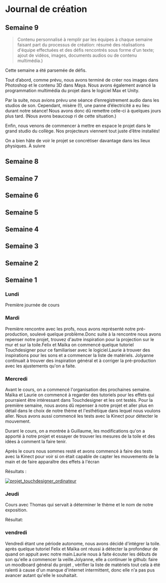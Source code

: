 # Journal de création

## Semaine 9
> Contenu personnalisé à remplir par les équipes à chaque semaine faisant part du processus de création: résumé des réalisations d'équipe effectuées et des défis rencontrés sous forme d'un texte; ajout de vidéos, images, documents audios ou de contenu multimédia.)


Cette semaine a été parsemée de défis.


Tout d’abord, comme prévu, nous avons terminé de créer nos images dans Photoshop et le contenu 3D dans Maya. Nous avons également avancé la programmation multimédia du projet dans le logiciel Max et Unity.


Par la suite, nous avions prévu une séance d’enregistrement audio dans les studios de son. Cependant, misère (!), une panne d’électricité a eu lieu durant notre séance! Nous avons donc dû remettre celle-ci à quelques jours plus tard. (Nous avons beaucoup ri de cette situation.)



Enfin, nous venons de commencer à mettre en espace le projet dans le grand studio du collège. Nos projecteurs viennent tout juste d’être installés! 


On a bien hâte de voir le projet se concrétiser davantage dans les lieux physiques. À suivre



## Semaine 8

## Semaine 7

## Semaine 6

## Semaine 5

## Semaine 4

## Semaine 3

## Semaine 2

## Semaine 1

### Lundi 

Première journée de cours 

### Mardi 
Première rencontre avec les profs, nous avons représenté notre pré-production, soulevé quelque problème.Donc suite à la rencontre nous avons repenser notre projet,  trouvez d'autre inspiration pour la projection sur le mur et sur la toile.Felix et Maïka on commencé quelque tutoriel Touchdesigner pour ce familiariser avec le logiciel.Laurie à trouver des inspirations pour les sons et a commencer la liste de matériels. Jolyanne continuait à trouver des inspiration général et à corriger la pré-production avec les ajustements qu'on a faite.

### Mercredi
Avant le cours, on a commencé l'organisation des prochaines semaine. Maïka et Laurie on commencé à regarder des tutoriels pour les effets qui pourraient être intéressant dans Touchdesigner et les ont testés.
Pour la première semaine, nous avons dû repenser à notre projet et aller plus en détail dans le choix de notre thème et l'esthétique dans lequel nous voulons aller. Nous avons aussi commencé les tests avec la Kinect pour détecter le mouvement.
 
Durant le cours, on a montrée à Guillaume, les modifications qu'on a apporté à notre projet et essayer de trouver les mesures de la toile et des idées à comment la faire tenir.


Après le cours nous sommes resté et avons commencé à faire des tests avec la Kinect pour voir si on était capable de capter les mouvements de la main et de faire apparaître des effets à l'écran 

Résultats : 

[![projet_touchdesigner_ordinateur](https://github.com/TIM-Celestia/Celestia/assets/113621167/c165c661-39f7-445b-9d69-c1f417d78e03)](https://youtu.be/-pw7Mnlt3s4 )

### Jeudi 

Cours avec Thomas qui servait à déterminer le thème et le nom de notre exposition.

Résultat:


### vendredi 

Vendredi étant une période autonome, nous avons décidé d'intégrer la toile. après quelque tutoriel Felix et Maïka ont réussi à détecter la profondeur de quand on appuit avec notre main.Laurie nous à faite écouter les débuts de son qu'elle a commencer la veille.Jolyanne, elle a continuer le github: faire un moodboard général du projet , vérifier la liste de matériels tout cela à été ralenti à cause d'un manque d'internet intermittent, donc elle n'a pas pus avancer autant qu'elle le souhaitait.











